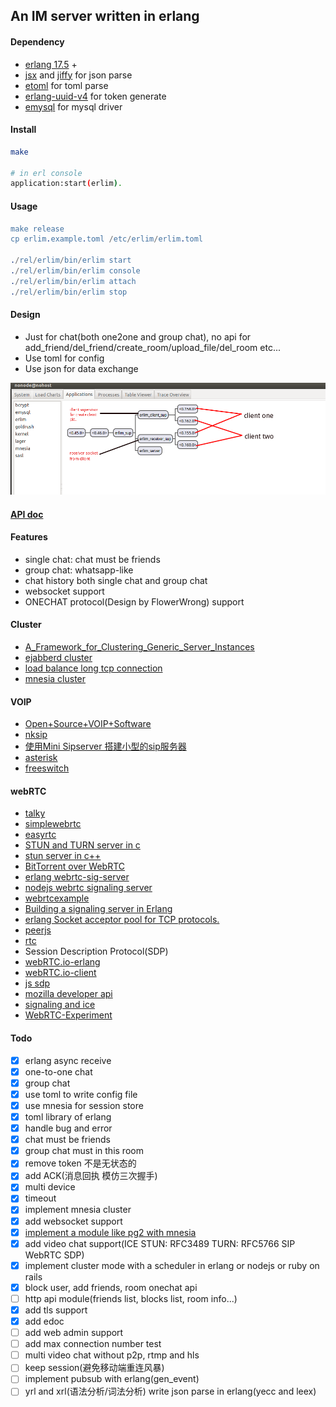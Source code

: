 ## An IM server written in erlang

#### Dependency

* [erlang 17.5](http://www.erlang.org/) +
* [jsx](https://github.com/talentdeficit/jsx) and [jiffy](https://github.com/davisp/jiffy) for json parse
* [etoml](https://github.com/kalta/etoml) for toml parse
* [erlang-uuid-v4](https://github.com/afiskon/erlang-uuid-v4) for token generate
* [emysql](https://github.com/Eonblast/Emysql) for mysql driver

#### Install

```bash
make

# in erl console
application:start(erlim).
```

#### Usage

```erlang
make release
cp erlim.example.toml /etc/erlim/erlim.toml

./rel/erlim/bin/erlim start
./rel/erlim/bin/erlim console
./rel/erlim/bin/erlim attach
./rel/erlim/bin/erlim stop
```

#### Design

* Just for chat(both one2one and group chat), no api for add_friend/del_friend/create_room/upload_file/del_room etc...
* Use toml for config
* Use json for data exchange

![structure of erlim](https://raw.githubusercontent.com/FlowerWrong/erlim/master/api/erlim_structure.png)

#### [API doc](https://github.com/FlowerWrong/erlim/tree/master/api)

#### Features

* single chat: chat must be friends
* group chat: whatsapp-like
* chat history both single chat and group chat
* websocket support
* ONECHAT protocol(Design by FlowerWrong) support

#### Cluster

* [A_Framework_for_Clustering_Generic_Server_Instances](https://erlangcentral.org/wiki/index.php?title=A_Framework_for_Clustering_Generic_Server_Instances)
* [ejabberd cluster](https://raymii.org/s/tutorials/Set_up_a_federated_XMPP_Chat_Network_with_ejabberd.html)
* [load balance long tcp connection](http://stackoverflow.com/questions/8915959/how-do-you-load-balance-tcp-traffic)
* [mnesia cluster](http://stackoverflow.com/questions/787755/how-to-add-a-node-to-an-mnesia-cluster)

#### VOIP

* [Open+Source+VOIP+Software](http://www.voip-info.org/wiki/view/Open+Source+VOIP+Software)
* [nksip](https://github.com/kalta/nksip)
* [使用Mini Sipserver 搭建小型的sip服务器](http://blog.csdn.net/cazicaquw/article/details/7345327)
* [asterisk](http://www.asterisk.org/downloads/source-code)
* [freeswitch](https://freeswitch.org/)

#### webRTC

* [talky](https://talky.io/)
* [simplewebrtc](http://simplewebrtc.com/)
* [easyrtc](https://easyrtc.com)
* [STUN and TURN server in c](https://github.com/otalk/restund/tree/master/docs)
* [stun server in c++](http://www.stunprotocol.org/)
* [BitTorrent over WebRTC](https://github.com/feross/webtorrent/)
* [erlang webrtc-sig-server](https://github.com/mlodzianck/webrtc-sig-server)
* [nodejs webrtc signaling server](https://github.com/LingyuCoder/SkyRTC)
* [webrtcexample](https://github.com/fycth/webrtcexample)
* [Building a signaling server in Erlang](https://www.packtpub.com/packtlib/book/Application-Development/9781783284450/1/ch01lvl1sec09/Building%20a%20signaling%20server%20in%20Erlang)
* [erlang Socket acceptor pool for TCP protocols.](https://github.com/ninenines/ranch)
* [peerjs](http://peerjs.com/)
* [rtc](http://rtc.io/)
* Session Description Protocol(SDP)
* [webRTC.io-erlang](https://github.com/cavedweller/webRTC.io-erlang/blob/master/src/webRTCio_server.erl)
* [webRTC.io-client](https://github.com/webRTC-io/webrtc.io-client/blob/master/lib/webrtc.io.js)
* [js sdp](http://fisheye.igniterealtime.org/browse/openfire/trunk/src/plugins/jitsivideobridge/src/js/webrtc.sdp.js?r=13852)
* [mozilla developer api](https://developer.mozilla.org/en-US/docs/Web/API/RTCSessionDescription/sdp)
* [signaling and ice](http://segmentfault.com/a/1190000000439103)
* [WebRTC-Experiment](https://github.com/muaz-khan/WebRTC-Experiment)

#### Todo

- [x] erlang async receive
- [x] one-to-one chat
- [x] group chat
- [x] use toml to write config file
- [x] use mnesia for session store
- [x] toml library of erlang
- [x] handle bug and error
- [x] chat must be friends
- [x] group chat must in this room
- [x] remove token 不是无状态的
- [x] add ACK(消息回执 模仿三次握手)
- [x] multi device
- [x] timeout
- [x] implement mnesia cluster
- [x] add websocket support
- [x] [implement a module like pg2 with mnesia](https://github.com/erlang/otp/blob/maint/lib/kernel/src/pg2.erl)
- [x] add video chat support(ICE  STUN: RFC3489  TURN: RFC5766  SIP  WebRTC SDP)
- [x] implement cluster mode with a scheduler in erlang or nodejs or ruby on rails
- [x] block user, add friends, room onechat api
- [ ] http api module(friends list, blocks list, room info...)
- [x] add tls support
- [x] add edoc
- [ ] add web admin support
- [ ] add max connection number test
- [ ] multi video chat without p2p, rtmp and hls
- [ ] keep session(避免移动端重连风暴)
- [ ] implement pubsub with erlang(gen_event)
- [ ] yrl and xrl(语法分析/词法分析) write json parse in erlang(yecc and leex)
